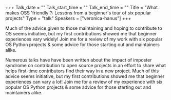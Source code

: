 +++
Talk_date = ""
Talk_start_time = ""
Talk_end_time = ""
Title = "What makes OSS 'friendly'?: Lessons from a beginner's tour of six popular projects"
Type = "talk"
Speakers = ["veronica-hanus"]
+++

Much of the advice given to those maintaining and hoping to contribute to OS seems initiative, but my first contributions showed me that beginner experiences vary widely! Join me for a review of my work with six popular OS Python projects & some advice for those starting out and maintainers alike.

Numerous talks have have been written about the impact of imposter syndrome on contribution to open source projects in an effort to share what helps first-time contributors find their way in a new project. Much of this advice seems initiative, but my first contributions showed me that beginner experiences can vary a lot! Join me for a review of my experience with six popular OS Python projects & some advice for those starting out and maintainers alike.

